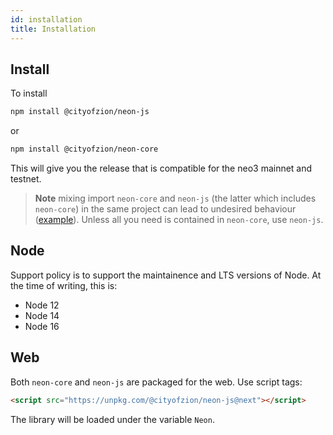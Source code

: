 ```yaml
---
id: installation
title: Installation
---
```


## Install

To install

```sh
npm install @cityofzion/neon-js
```

or

```sh
npm install @cityofzion/neon-core
```

This will give you the release that is compatible for the neo3 mainnet and testnet.

> **Note**
> mixing import `neon-core` and `neon-js` (the latter which includes `neon-core`) in the same project can lead to undesired
> behaviour ([example](https://github.com/CityOfZion/neon-js/issues/850)). Unless all you need is contained in `neon-core`, use
> `neon-js`.

## Node

Support policy is to support the maintainence and LTS versions of Node. At the
time of writing, this is:

- Node 12
- Node 14
- Node 16

## Web

Both `neon-core` and `neon-js` are packaged for the web. Use script tags:

```html
<script src="https://unpkg.com/@cityofzion/neon-js@next"></script>
```

The library will be loaded under the variable `Neon`.
